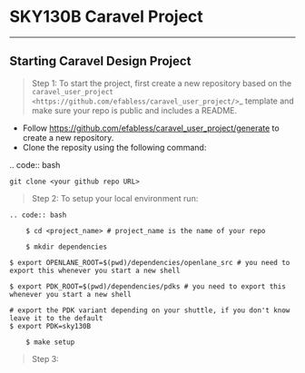 # SKY130B Caravel Project

---------------------
Starting Caravel Design Project
---------------------

> Step 1: To start the project, first create a new repository based on the `caravel_user_project <https://github.com/efabless/caravel_user_project/>`_ template and make sure your repo is public and includes a README.

   *   Follow https://github.com/efabless/caravel_user_project/generate to create a new repository.
   *   Clone the reposity using the following command:
   
   .. code:: bash
    
	git clone <your github repo URL>
	
> Step 2: To setup your local environment run:

    .. code:: bash
    
    	$ cd <project_name> # project_name is the name of your repo
	
    	$ mkdir dependencies
	
	$ export OPENLANE_ROOT=$(pwd)/dependencies/openlane_src # you need to export this whenever you start a new shell
	
	$ export PDK_ROOT=$(pwd)/dependencies/pdks # you need to export this whenever you start a new shell

	# export the PDK variant depending on your shuttle, if you don't know leave it to the default
	$ export PDK=sky130B

        $ make setup

> Step 3: 
